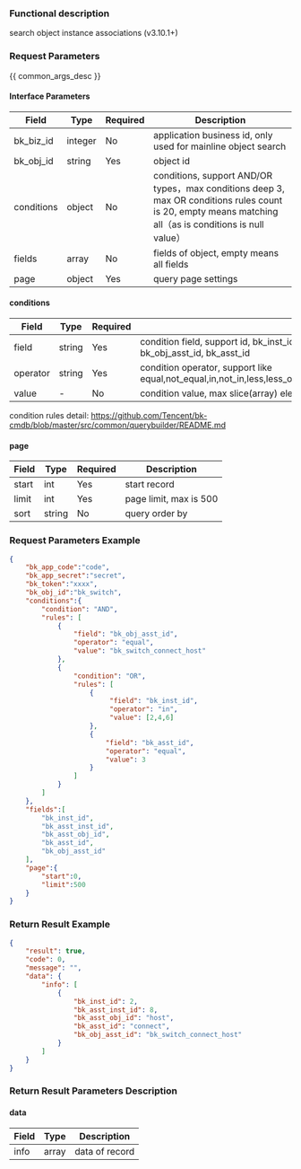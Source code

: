 ### Functional description

search object instance associations (v3.10.1+)

### Request Parameters

{{ common_args_desc }}

#### Interface Parameters

|  Field     |  Type   | Required | Description                                                                                                            |
|------------|---------|----------|------------------------------------------------------------------------------------------------------------------------|
| bk_biz_id  | integer |  No      | application business id, only used for mainline object search                                                          |
| bk_obj_id  | string  |  Yes     | object id                                                                                                              |
| conditions | object  |  No      | conditions, support AND/OR types，max conditions deep 3, max OR conditions rules count is 20, empty means matching all（as is conditions is null value） |
| fields     | array   |  No      | fields of object, empty means all fields                                                                               |
| page       | object  |  Yes     | query page settings                                                                                                    |

#### conditions

|  Field   |  Type  | Required | Description                                                                                                                |
|----------|--------|----------|----------------------------------------------------------------------------------------------------------------------------|
| field    | string |  Yes     | condition field, support id, bk_inst_id, bk_obj_id, bk_asst_inst_id, bk_asst_obj_id, bk_obj_asst_id, bk_asst_id            |
| operator | string |  Yes     | condition operator, support like equal,not_equal,in,not_in,less,less_or_equal,greater,greater_or_equal,between,not_between |
| value    |   -    |  No      | condition value, max slice(array) elements count is 500                                                                    |

condition rules detail: https://github.com/Tencent/bk-cmdb/blob/master/src/common/querybuilder/README.md

#### page

| Field  | Type    | Required  | Description            |
|--------|---------|-----------|------------------------|
| start  | int     | Yes       | start record           |
| limit  | int     | Yes       | page limit, max is 500 |
| sort   | string  | No        | query order by         |

### Request Parameters Example

```json
{
    "bk_app_code":"code",
    "bk_app_secret":"secret",
    "bk_token":"xxxx",
    "bk_obj_id":"bk_switch",
    "conditions":{
        "condition": "AND",
        "rules": [
            {
                "field": "bk_obj_asst_id",
                "operator": "equal",
                "value": "bk_switch_connect_host"
            },
            {
                "condition": "OR",
                "rules": [
                    {
                         "field": "bk_inst_id",
                         "operator": "in",
                         "value": [2,4,6]
                    },
                    {
                        "field": "bk_asst_id",
                        "operator": "equal",
                        "value": 3
                    }
                ]
            }
        ]
    },
    "fields":[
        "bk_inst_id",
        "bk_asst_inst_id",
        "bk_asst_obj_id",
        "bk_asst_id",
        "bk_obj_asst_id"
    ],
    "page":{
        "start":0,
        "limit":500
    }
}
```

### Return Result Example

```json
{
    "result": true,
    "code": 0,
    "message": "",
    "data": {
        "info": [
            {
                "bk_inst_id": 2,
                "bk_asst_inst_id": 8,
                "bk_asst_obj_id": "host",
                "bk_asst_id": "connect",
                "bk_obj_asst_id": "bk_switch_connect_host"
            }
        ]
    }
}
```

### Return Result Parameters Description

#### data

| Field  |  Type   | Description       |
|--------|---------|-------------------|
| info   | array   | data of record    |
